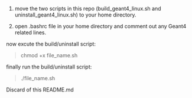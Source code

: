 1. move the two scripts in this repo (build_geant4_linux.sh and uninstall_geant4_linux.sh) to your home directory.

2. open .bashrc file in your home directory and comment out any Geant4  related lines.

now excute the build/uninstall script:

>chmod +x file_name.sh

finally run the build/uninstall script:

>./file_name.sh

Discard of this README.md
